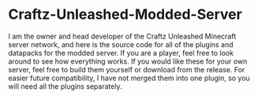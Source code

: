 # Craftz-Unleashed-Modded-Server

I am the owner and head developer of the Craftz Unleashed Minecraft server network, and here is the source code for all of the plugins and datapacks for the modded server. If you are a player, feel free to look around to see how everything works. If you would like these for your own server, feel free to build them yourself or download from the release. For easier future compatibility, I have not merged them into one plugin, so you will need all the plugins separately.
